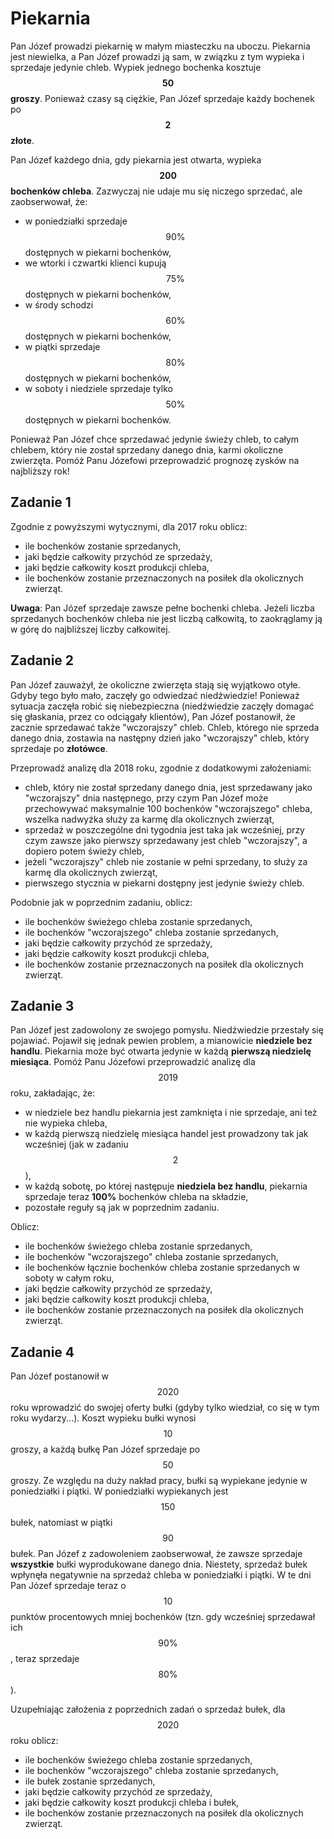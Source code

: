 # Piekarnia

Pan Józef prowadzi piekarnię w małym miasteczku na uboczu. Piekarnia jest niewielka, a Pan Józef prowadzi ją sam, w związku z tym wypieka i sprzedaje jedynie chleb. Wypiek jednego bochenka kosztuje **$$50$$ groszy**. Ponieważ czasy są ciężkie, Pan Józef sprzedaje każdy bochenek po **$$2$$ złote**.

Pan Józef każdego dnia, gdy piekarnia jest otwarta, wypieka **$$200$$ bochenków chleba**. Zazwyczaj nie udaje mu się niczego sprzedać, ale zaobserwował, że:

- w poniedziałki sprzedaje $$90\%$$ dostępnych w piekarni bochenków,
- we wtorki i czwartki klienci kupują $$75\%$$ dostępnych w piekarni bochenków,
- w środy schodzi $$60\%$$ dostępnych w piekarni bochenków,
- w piątki sprzedaje $$80\%$$ dostępnych w piekarni bochenków,
- w soboty i niedziele sprzedaje tylko $$50\%$$ dostępnych w piekarni bochenków.

Ponieważ Pan Józef chce sprzedawać jedynie świeży chleb, to całym chlebem, który nie został sprzedany danego dnia, karmi okoliczne zwierzęta. Pomóż Panu Józefowi przeprowadzić prognozę zysków na najbliższy rok!

## Zadanie 1

Zgodnie z powyższymi wytycznymi, dla 2017 roku oblicz:

- ile bochenków zostanie sprzedanych,
- jaki będzie całkowity przychód ze sprzedaży,
- jaki będzie całkowity koszt produkcji chleba,
- ile bochenków zostanie przeznaczonych na posiłek dla okolicznych zwierząt.

**Uwaga**: Pan Józef sprzedaje zawsze pełne bochenki chleba. Jeżeli liczba sprzedanych bochenków chleba nie jest liczbą całkowitą, to zaokrąglamy ją w górę do najbliższej liczby całkowitej.

## Zadanie 2

Pan Józef zauważył, że okoliczne zwierzęta stają się wyjątkowo otyłe. Gdyby tego było mało, zaczęły go odwiedzać niedźwiedzie! Ponieważ sytuacja zaczęła robić się niebezpieczna (niedźwiedzie zaczęły domagać się głaskania, przez co odciągały klientów), Pan Józef postanowił, że zacznie sprzedawać także "wczorajszy" chleb. Chleb, którego nie sprzeda danego dnia, zostawia na następny dzień jako "wczorajszy" chleb, który sprzedaje po **złotówce**.

Przeprowadź analizę dla 2018 roku, zgodnie z dodatkowymi założeniami:

- chleb, który nie został sprzedany danego dnia, jest sprzedawany jako "wczorajszy" dnia następnego, przy czym Pan Józef może przechowywać maksymalnie 100 bochenków "wczorajszego" chleba, wszelka nadwyżka służy za karmę dla okolicznych zwierząt,
- sprzedaż w poszczególne dni tygodnia jest taka jak wcześniej, przy czym zawsze jako pierwszy sprzedawany jest chleb "wczorajszy", a dopiero potem świeży chleb,
- jeżeli "wczorajszy" chleb nie zostanie w pełni sprzedany, to służy za karmę dla okolicznych zwierząt,
- pierwszego stycznia w piekarni dostępny jest jedynie świeży chleb.

Podobnie jak w poprzednim zadaniu, oblicz:

- ile bochenków świeżego chleba zostanie sprzedanych,
- ile bochenków "wczorajszego" chleba zostanie sprzedanych,
- jaki będzie całkowity przychód ze sprzedaży,
- jaki będzie całkowity koszt produkcji chleba,
- ile bochenków zostanie przeznaczonych na posiłek dla okolicznych zwierząt.

## Zadanie 3

Pan Józef jest zadowolony ze swojego pomysłu. Niedźwiedzie przestały się pojawiać. Pojawił się jednak pewien problem, a mianowicie **niedziele bez handlu**. Piekarnia może być otwarta jedynie w każdą **pierwszą niedzielę miesiąca**. Pomóż Panu Józefowi przeprowadzić analizę dla $$2019$$ roku, zakładając, że:

- w niedziele bez handlu piekarnia jest zamknięta i nie sprzedaje, ani też nie wypieka chleba,
- w każdą pierwszą niedzielę miesiąca handel jest prowadzony tak jak wcześniej (jak w zadaniu $$2$$),
- w każdą sobotę, po której następuje **niedziela bez handlu**, piekarnia sprzedaje teraz **100\%** bochenków chleba na składzie,
- pozostałe reguły są jak w poprzednim zadaniu.

Oblicz:

- ile bochenków świeżego chleba zostanie sprzedanych,
- ile bochenków "wczorajszego" chleba zostanie sprzedanych,
- ile bochenków łącznie bochenków chleba zostanie sprzedanych w soboty w całym roku,
- jaki będzie całkowity przychód ze sprzedaży,
- jaki będzie całkowity koszt produkcji chleba,
- ile bochenków zostanie przeznaczonych na posiłek dla okolicznych zwierząt.

## Zadanie 4

Pan Józef postanowił w $$2020$$ roku wprowadzić do swojej oferty bułki (gdyby tylko wiedział, co się w tym roku wydarzy...). Koszt wypieku bułki wynosi $$10$$ groszy, a każdą bułkę Pan Józef sprzedaje po $$50$$ groszy. Ze względu na duży nakład pracy, bułki są wypiekane jedynie w poniedziałki i piątki. W poniedziałki wypiekanych jest $$150$$ bułek, natomiast w piątki $$90$$ bułek. Pan Józef z zadowoleniem zaobserwował, że zawsze sprzedaje **wszystkie** bułki wyprodukowane danego dnia. Niestety, sprzedaż bułek wpłynęła negatywnie na sprzedaż chleba w poniedziałki i piątki. W te dni Pan Józef sprzedaje teraz o $$10$$ punktów procentowych mniej bochenków (tzn. gdy wcześniej sprzedawał ich $$90\%$$, teraz sprzedaje $$80\%$$).

Uzupełniając założenia z poprzednich zadań o sprzedaż bułek, dla $$2020$$ roku oblicz:

- ile bochenków świeżego chleba zostanie sprzedanych,
- ile bochenków "wczorajszego" chleba zostanie sprzedanych,
- ile bułek zostanie sprzedanych,
- jaki będzie całkowity przychód ze sprzedaży,
- jaki będzie całkowity koszt produkcji chleba i bułek,
- ile bochenków zostanie przeznaczonych na posiłek dla okolicznych zwierząt.
